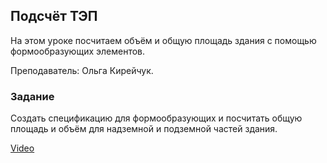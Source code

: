## Подсчёт ТЭП

На этом уроке посчитаем объём и общую площадь здания с помощью формообразующих элементов.

Преподаватель: Ольга Кирейчук.

### Задание

Создать спецификацию для формообразующих и посчитать общую площадь и объём для надземной и подземной частей здания.

[Video](https://player.softculture.cc/embed/RVP/RVP_11.26.02_L5-4_Mass_Schedule)